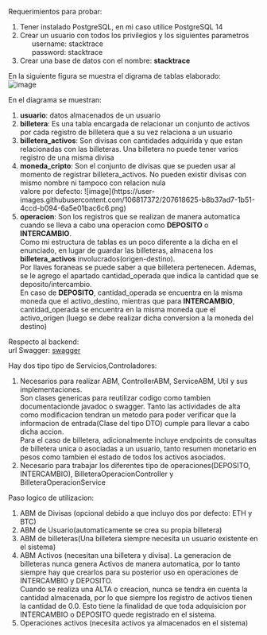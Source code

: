Requerimientos para probar:<br>
<ol>
    <li>Tener instalado PostgreSQL, en mi caso utilice PostgreSQL 14</li>
    <li>Crear un usuario con todos los privilegios y los siguientes parametros
        <ol>username: stacktrace</ol>
        <ol>password: stacktrace</ol>
    </li>
    <li>Crear una base de datos con el nombre: <b>stacktrace</b></li>
</ol>

En la siguiente figura se muestra el digrama de tablas elaborado:<br>
![image](https://user-images.githubusercontent.com/106817372/207612382-333d8b3c-7e4b-44e5-a805-407b53a35313.png)

En el diagrama se muestran: <br>
<ol>
    <li><b>usuario</b>: datos almacenados de un usuario</li>
    <li><b>billetera</b>: Es una tabla encargada de relacionar un conjunto de activos por cada registro de billetera que a su vez relaciona a un usuario</li>
    <li><b>billetera_activos</b>: Son divisas con cantidades adquirida  y que estan relacionadas con las billeteras. Una billetera no puede tener varios registro de una misma divisa</li>
    <li><b>moneda_cripto</b>: Son el conjunto de divisas que se pueden usar al momento de registrar billetera_activos. No pueden existir divisas con mismo nombre ni tampoco con relacion nula<br>
        valore por defecto:   ![image](https://user-images.githubusercontent.com/106817372/207618625-b8b37ad7-1b51-4ccd-b094-6a5e01bac6c6.png)
    </li>
    <li><b>operacion</b>: Son los registros que se realizan de manera automatica cuando se lleva a cabo una operacion como <b>DEPOSITO</b> o <b>INTERCAMBIO</b>.<br>
        Como mi estructura de tablas es un poco diferente a la dicha en el enunciado, en lugar de guardar las billeteras, almacena los <b>billetera_activos</b> involucrados(origen-destino).<br>
        Por llaves foraneas se puede saber a que billetera pertenecen. Ademas, se le agrego el apartado cantidad_operada que indica la cantidad que se deposito/intercambio.<br>
        En caso de <b>DEPOSITO</b>, cantidad_operada se encuentra en la misma moneda que el activo_destino, mientras que para <b>INTERCAMBIO</b>, cantidad_operada se encuentra en la misma moneda que el activo_origen (luego se debe realizar dicha conversion a la moneda del destino)    
    </li>
</ol>

Respecto al backend: <br>
url Swagger: <a href="http://localhost:8080/swagger-ui/index.html">swagger</a>

Hay dos tipo tipo de Servicios,Controladores: <br>
<ol>
    <li>Necesarios para realizar ABM, ControllerABM, ServiceABM, Util y sus implementaciones. <br>
        Son clases genericas para reutilizar codigo como tambien documentacionde javadoc o swagger.
        Tanto las actividades de alta como modificacion tendran un metodo para poder verificar que la informacion de entrada(Clase del tipo DTO) cumple para llevar a cabo dicha accion.<br>
        Para el caso de billetera, adicionalmente incluye endpoints de consultas de billetera unica o asociadas a un usuario, tanto resumen monetario en pesos como tambien el estado de todos los activos asociados.
    </li>
    <li>
        Necesario para trabajar los diferentes tipo de operaciones(DEPOSITO, INTERCAMBIO), BilleteraOperacionController y BilleteraOperacionService
    </li>
</ol>

Paso logico de utilizacion: <br>
<ol>
    <li>ABM de Divisas (opcional debido a que incluyo dos por defecto: ETH y BTC)</li>
    <li>ABM de Usuario(automaticamente se crea su propia billetera)</li>
    <li>ABM de billeteras(Una billetera siempre necesita un usuario existente en el sistema)</li>
    <li>ABM Activos (necesitan una billetera y divisa). La generacion de billeteras nunca genera Activos de manera automatica, por lo tanto siempre hay que crearlos para su posterior uso en operaciones de INTERCAMBIO y DEPOSITO.<br>
        Cuando se realiza una ALTA o creacion, nunca se tendra en cuenta la cantidad almacenada, por lo que siempre los registro de activos tienen la cantidad de 0.0. Esto tiene la finalidad de que toda adquisicion por INTERCAMBIO o DEPOSITO quede registrado en el sistema.
    </li>
    <li>Operaciones activos (necesita activos ya almacenados en el sistema)</li>
</ol>
